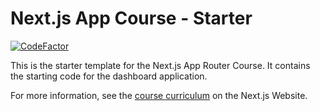 # Next.js App Course - Starter

[![CodeFactor](https://www.codefactor.io/repository/github/teschiopol/next_start/badge)](https://www.codefactor.io/repository/github/teschiopol/next_start)

This is the starter template for the Next.js App Router Course. It contains the starting code for the dashboard application.

For more information, see the [course curriculum](https://nextjs.org/learn) on the Next.js Website.
